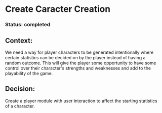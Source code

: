 # Create Caracter Creation

### Status: completed

## Context: 

We need a way for player characters to be generated intentionally where certain statistics can be decided on by the player instead of having a random outcome. This will give the player some opportunity to have some control over their character's strengths and weaknesses and add to the playability of the game.

## Decision: 

Create a player module with user interaction to affect the starting statistics of a character.